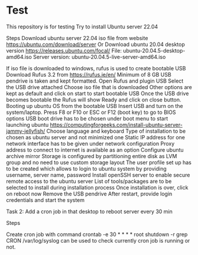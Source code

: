 # Test
This  repository is for testing 
Try to install Ubuntu server 22.04

Steps 
Download ubuntu server 22.04 iso file from website https://ubuntu.com/download/server
Or 
Download ubuntu 20.04 desktop version
https://releases.ubuntu.com/focal/
	File: ubuntu-20.04.5-desktop-amd64.iso
	Server version: ubuntu-20.04.5-live-server-amd64.iso

If iso file is downloaded to windows, rufus is used to create bootable USB
Download Rufus 3.2 from https://rufus.ie/en/
Minimum of  8 GB USB pendrive is taken and kept formatted.
Open Rufus and plugin USB 
Select the USB drive attached 
Choose iso file that is downloaded
Other options are kept as default and click on start to start bootable USB
Once the USB drive becomes bootable the Rufus will show Ready and click on close button.
Booting up ubuntu OS from the bootable USB 
Insert USB and turn on the system/laptop.
Press F8 or F10 or ESC or F12 (boot key) to go to BIOS options 
USB boot drive has to be chosen under boot menu to start launching ubuntu
https://computingforgeeks.com/install-ubuntu-server-jammy-jellyfish/
Choose language and keyboard
Type of installation to be chosen as ubuntu server and not minimized one
Static IP address for one network interface has to be given under network configuration
Proxy address to connect to internet is available as an option
Configure ubuntu archive mirror
Storage is configured by partitioning entire disk as LVM group and no need to use custom storage layout
The user profile set up has to be created which allows to login to ubuntu system by providing username, server name, password
Install openSSH server to enable secure remote access to the ubuntu server
List of tools/packages are to be selected to install during installation process
Once installation is over, click on reboot now 
Remove the USB pendrive
After restart, provide login credentials and start the system


Task 2: Add a cron job in that desktop to reboot server every 30 min

Steps 

Create cron job with command
crontab -e
30 * * * * root shutdown -r
grep CRON /var/log/syslog can be used to check currently cron job is running  or not.
